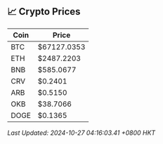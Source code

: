 ## 📈 Crypto Prices

| Coin | Price |
| ---- | ----- |
| BTC | $67127.0353 |
| ETH | $2487.2203 |
| BNB | $585.0677 |
| CRV | $0.2401 |
| ARB | $0.5150 |
| OKB | $38.7066 |
| DOGE | $0.1365 |

_Last Updated: 2024-10-27 04:16:03.41 +0800 HKT_